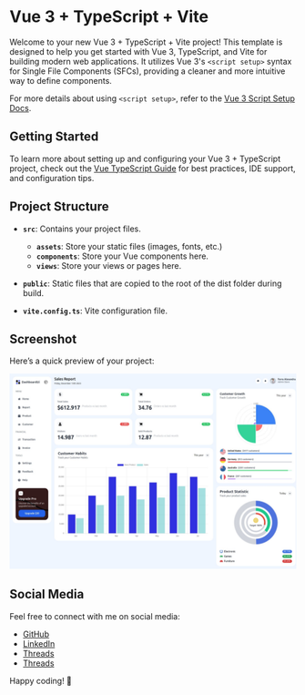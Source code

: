 # Vue 3 + TypeScript + Vite

Welcome to your new Vue 3 + TypeScript + Vite project! This template is designed to help you get started with Vue 3, TypeScript, and Vite for building modern web applications. It utilizes Vue 3's `<script setup>` syntax for Single File Components (SFCs), providing a cleaner and more intuitive way to define components.

For more details about using `<script setup>`, refer to the [Vue 3 Script Setup Docs](https://v3.vuejs.org/api/sfc-script-setup.html#sfc-script-setup).

## Getting Started

To learn more about setting up and configuring your Vue 3 + TypeScript project, check out the [Vue TypeScript Guide](https://vuejs.org/guide/typescript/overview.html#project-setup) for best practices, IDE support, and configuration tips.

## Project Structure

- **`src`**: Contains your project files.
  - **`assets`**: Store your static files (images, fonts, etc.)
  - **`components`**: Store your Vue components here.
  - **`views`**: Store your views or pages here.
  
- **`public`**: Static files that are copied to the root of the dist folder during build.
- **`vite.config.ts`**: Vite configuration file.
  
## Screenshot

Here’s a quick preview of your project:

![Screenshot](src/assets/images/screenshot.jpeg)

## Social Media

Feel free to connect with me on social media:

- [GitHub](https://github.com/upovibe)
- [LinkedIn](https://www.linkedin.com/in/upovibe/)
- [Threads](https://www.threads.net/upovibe)
- [Threads](https://www.x.com/upovibe)

Happy coding! 🚀
